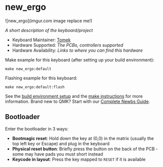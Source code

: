 # new_ergo

![new_ergo](imgur.com image replace me!)

*A short description of the keyboard/project*

* Keyboard Maintainer: [Tomek](https://github.com/m40)
* Hardware Supported: *The PCBs, controllers supported*
* Hardware Availability: *Links to where you can find this hardware*

Make example for this keyboard (after setting up your build environment):

    make new_ergo:default

Flashing example for this keyboard:

    make new_ergo:default:flash

See the [build environment setup](https://docs.qmk.fm/#/getting_started_build_tools) and the [make instructions](https://docs.qmk.fm/#/getting_started_make_guide) for more information. Brand new to QMK? Start with our [Complete Newbs Guide](https://docs.qmk.fm/#/newbs).

## Bootloader

Enter the bootloader in 3 ways:

* **Bootmagic reset**: Hold down the key at (0,0) in the matrix (usually the top left key or Escape) and plug in the keyboard
* **Physical reset button**: Briefly press the button on the back of the PCB - some may have pads you must short instead
* **Keycode in layout**: Press the key mapped to `RESET` if it is available
